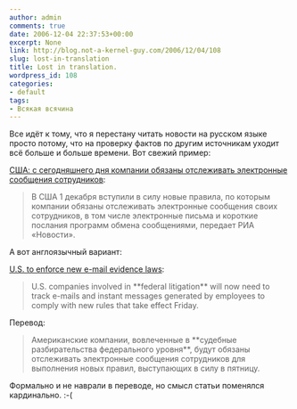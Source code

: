 ```yaml
---
author: admin
comments: true
date: 2006-12-04 22:37:53+00:00
excerpt: None
link: http://blog.not-a-kernel-guy.com/2006/12/04/108
slug: lost-in-translation
title: Lost in translation.
wordpress_id: 108
categories:
- default
tags:
- Всякая всячина
---
```


Все идёт к тому, что я перестану читать новости на русском языке просто потому, что на проверку фактов по другим источникам уходит всё больше и больше времени. Вот свежий пример:

[США: с сегодняшнего дня компании обязаны отслеживать электронные сообщения сотрудников](http://polit.ru/news/2006/12/01/smsmail.popup.html):



<blockquote>В США 1 декабря вступили в силу новые правила, по которым компании обязаны отслеживать электронные сообщения своих сотрудников, в том числе электронные письма и короткие послания программ обмена сообщениями, передает РИА «Новости».</blockquote>



<!-- more -->А вот англоязычный вариант:

[U.S. to enforce new e-mail evidence laws](http://www.cbc.ca/technology/story/2006/12/01/us-email.html):



<blockquote>U.S. companies involved in **federal litigation** will now need to track e-mails and instant messages generated by employees to comply with new rules that take effect Friday.</blockquote>



Перевод:



<blockquote>Американские компании, вовлеченные в **судебные разбирательства федерального уровня**, будут обязаны отслеживать электронные сообщения сотрудников для выполнения новых правил, выступающих в силу в пятницу.</blockquote>



Формально и не наврали в переводе, но смысл статьи поменялся кардинально. :-(

